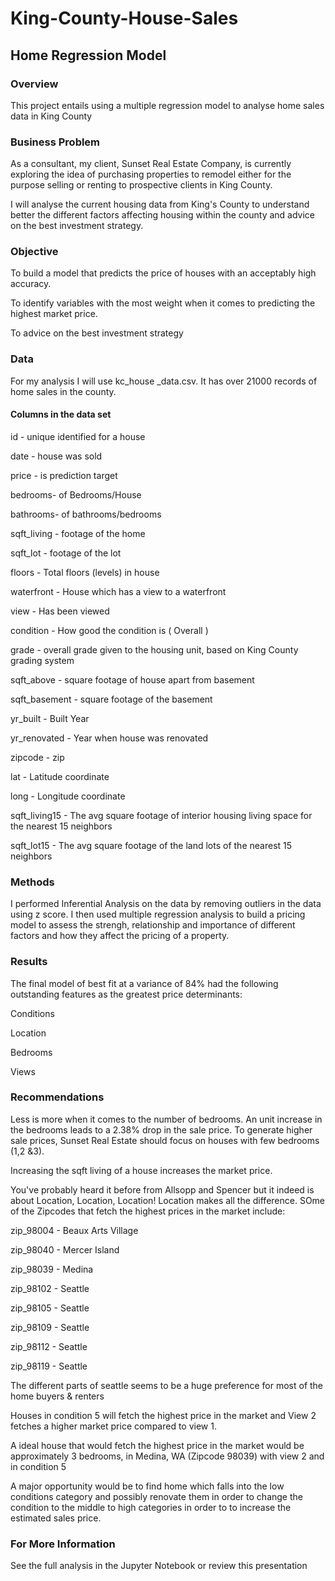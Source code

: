 # King-County-House-Sales


## Home Regression Model

### Overview

This project entails using a multiple regression model to analyse home sales data in King County



### Business Problem

As a consultant, my client, Sunset Real Estate Company, is currently exploring the idea of purchasing properties to remodel either for the purpose selling or renting to prospective clients in King County.

I will analyse the current housing data from King's County to understand better the different factors affecting housing within the county and advice on the best investment strategy.

### Objective

To build a model that predicts the price of houses with an acceptably high accuracy.

To identify variables with the most weight when it comes to predicting the highest market price.

To advice on the best investment strategy

### Data

For my analysis I will use kc_house _data.csv. It has over 21000 records of home sales in the county.

#### Columns in the data set

id - unique identified for a house

date - house was sold

price - is prediction target

bedrooms- of Bedrooms/House

bathrooms- of bathrooms/bedrooms

sqft_living - footage of the home

sqft_lot - footage of the lot

floors - Total floors (levels) in house

waterfront - House which has a view to a waterfront

view - Has been viewed

condition - How good the condition is ( Overall )

grade - overall grade given to the housing unit, based on King County grading system

sqft_above - square footage of house apart from basement

sqft_basement - square footage of the basement

yr_built - Built Year

yr_renovated - Year when house was renovated

zipcode - zip

lat - Latitude coordinate

long - Longitude coordinate

sqft_living15 - The avg square footage of interior housing living space for the nearest 15 neighbors

sqft_lot15 - The avg square footage of the land lots of the nearest 15 neighbors

### Methods

I performed Inferential Analysis on the data by removing outliers in the data using z score.
I then used multiple regression analysis to build a pricing model to assess the strengh, relationship and importance of different factors and how they affect the pricing of a property.

### Results

The final model of best fit at a variance of 84% had the following outstanding features as the greatest price determinants:

Conditions

Location

Bedrooms

Views 

### Recommendations

Less is more when it comes to the number of bedrooms. An unit increase in the bedrooms leads to a 2.38% drop in the sale price. To generate higher sale prices, Sunset Real Estate should focus on houses with few bedrooms (1,2 &3).

Increasing the sqft living of a house increases the market price.

You've probably heard it before from Allsopp and Spencer but it indeed is about Location, Location, Location! Location makes all the difference. SOme of the Zipcodes that fetch the highest prices in the market include:

zip_98004 - Beaux Arts Village

zip_98040 - Mercer Island

zip_98039 - Medina

zip_98102 - Seattle

zip_98105 - Seattle

zip_98109 - Seattle

zip_98112 - Seattle

zip_98119 - Seattle

The different parts of seattle seems to be a huge preference for most of the home buyers & renters

Houses in condition 5 will fetch the highest price in the market and View 2 fetches a higher market price compared to view 1.

A ideal house that would fetch the highest price in the market would be approximately 3 bedrooms, in Medina, WA (Zipcode 98039) with view 2 and in condition 5

A major opportunity would be to find home which falls into the low conditions category and possibly renovate them in order to change the condition to the middle to high categories in order to to increase the estimated sales price.

### For More Information

See the full analysis in the Jupyter Notebook or review this presentation






